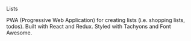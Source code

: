 Lists

PWA (Progressive Web Application) for creating lists (i.e. shopping lists, todos).
Built with React and Redux.
Styled with Tachyons and Font Awesome.
